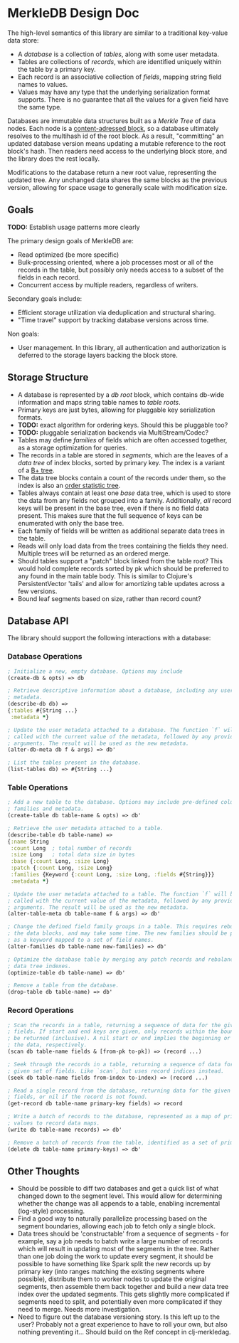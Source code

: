MerkleDB Design Doc
===================

The high-level semantics of this library are similar to a traditional key-value
data store:

- A _database_ is a collection of _tables_, along with some user metadata.
- Tables are collections of _records_, which are identified uniquely within the
  table by a primary key.
- Each record is an associative collection of _fields_, mapping string field
  names to values.
- Values may have any type that the underlying serialization format supports.
  There is no guarantee that all the values for a given field have the same
  type.

Databases are immutable data structures built as a _Merkle Tree_ of data nodes.
Each node is a [content-adressed block](https://github.com/greglook/blocks), so
a database ultimately resolves to the multihash id of the root block. As a
result, "committing" an updated database version means updating a mutable
reference to the root block's hash. Then readers need access to the underlying
block store, and the library does the rest locally.

Modifications to the database return a new root value, representing the updated
tree. Any unchanged data shares the same blocks as the previous version,
allowing for space usage to generally scale with modification size.


## Goals

**TODO:** Establish usage patterns more clearly

The primary design goals of MerkleDB are:

- Read optimized (be more specific)
- Bulk-processing oriented, where a job processes most or all of the records in
  the table, but possibly only needs access to a subset of the fields in each
  record.
- Concurrent access by multiple readers, regardless of writers.

Secondary goals include:

- Efficient storage utilization via deduplication and structural sharing.
- "Time travel" support by tracking database versions across time.

Non goals:

- User management. In this library, all authentication and authorization is
  deferred to the storage layers backing the block store.


## Storage Structure

- A database is represented by a _db root_ block, which contains db-wide
  information and maps string table names to _table roots_.
- Primary keys are just bytes, allowing for pluggable key serialization formats.
- **TODO:** exact algorithm for ordering keys. Should this be pluggable too?
- **TODO:** pluggable serialization backends via MultiStream/Codec?
- Tables may define _families_ of fields which are often accessed together, as a
  storage optimization for queries.
- The records in a table are stored in _segments_, which are the leaves of a
  _data tree_ of index blocks, sorted by primary key. The index is a variant of
  a [B+ tree](https://en.wikipedia.org/wiki/B%2B_tree).
- The data tree blocks contain a count of the records under them, so the index is
  also an [order statistic tree](https://en.wikipedia.org/wiki/Order_statistic_tree).
- Tables always contain at least one _base_ data tree, which is used to store
  the data from any fields not grouped into a family. Additionally, _all_ record
  keys will be present in the base tree, even if there is no field data present.
  This makes sure that the full sequence of keys can be enumerated with only the
  base tree.
- Each family of fields will be written as additional separate data trees in the
  table.
- Reads will only load data from the trees containing the fields they need.
  Multiple trees will be returned as an ordered merge.
- Should tables support a "patch" block linked from the table root? This would
  hold complete records sorted by pk which should be preferred to any found in the
  main table body. This is similar to Clojure's PersistentVector 'tails' and
  allow for amortizing table updates across a few versions.
- Bound leaf segments based on size, rather than record count?


## Database API

The library should support the following interactions with a database:

### Database Operations

```clojure
; Initialize a new, empty database. Options may include
(create-db & opts) => db

; Retrieve descriptive information about a database, including any user-set
; metadata.
(describe-db db) =>
{:tables #{String ...}
 :metadata *}

; Update the user metadata attached to a database. The function `f` will be
; called with the current value of the metadata, followed by any provided
; arguments. The result will be used as the new metadata.
(alter-db-meta db f & args) => db'

; List the tables present in the database.
(list-tables db) => #{String ...}
```

### Table Operations

```clojure
; Add a new table to the database. Options may include pre-defined column
; families and metadata.
(create-table db table-name & opts) => db'

; Retrieve the user metadata attached to a table.
(describe-table db table-name) =>
{:name String
 :count Long  ; total number of records
 :size Long   ; total data size in bytes
 :base {:count Long, :size Long}
 :patch {:count Long, :size Long}
 :families {Keyword {:count Long, :size Long, :fields #{String}}}
 :metadata *}

; Update the user metadata attached to a table. The function `f` will be
; called with the current value of the metadata, followed by any provided
; arguments. The result will be used as the new metadata.
(alter-table-meta db table-name f & args) => db'

; Change the defined field family groups in a table. This requires rebuilding
; the data blocks, and may take some time. The new families should be provided
; as a keyword mapped to a set of field names.
(alter-families db table-name new-families) => db'

; Optimize the database table by merging any patch records and rebalancing the
; data tree indexes.
(optimize-table db table-name) => db'

; Remove a table from the database.
(drop-table db table-name) => db'
```

### Record Operations

```clojure
; Scan the records in a table, returning a sequence of data for the given set of
; fields. If start and end keys are given, only records within the bounds will
; be returned (inclusive). A nil start or end implies the beginning or end of
; the data, respectively.
(scan db table-name fields & [from-pk to-pk]) => (record ...)

; Seek through the records in a table, returning a sequence of data for the
; given set of fields. Like `scan`, but uses record indices instead.
(seek db table-name fields from-index to-index) => (record ...)

; Read a single record from the database, returning data for the given set of
; fields, or nil if the record is not found.
(get-record db table-name primary-key fields) => record

; Write a batch of records to the database, represented as a map of primary key
; values to record data maps.
(write db table-name records) => db'

; Remove a batch of records from the table, identified as a set of primary keys.
(delete db table-name primary-keys) => db'
```


## Other Thoughts

- Should be possible to diff two databases and get a quick list of what changed
  down to the segment level. This would allow for determining whether the change
  was all appends to a table, enabling incremental (log-style) processing.
- Find a good way to naturally parallelize processing based on the segment
  boundaries, allowing each job to fetch only a single block.
- Data trees should be 'constructable' from a sequence of segments - for
  example, say a job needs to batch write a large number of records which will
  result in updating most of the segments in the tree. Rather than one job doing
  the work to update every segment, it should be possible to have something like
  Spark split the new records up by primary key (into ranges matching the
  existing segments where possible), distribute them to worker nodes to
  update the original segments, then assemble them back together and build a new
  data tree index over the updated segments. This gets slightly more complicated
  if segments need to split, and potentially even more complicated if they need
  to merge. Needs more investigation.
- Need to figure out the database versioning story. Is this left up to the user?
  Probably not a great experience to have to roll your own, but also nothing
  preventing it... Should build on the Ref concept in clj-merkledag.
